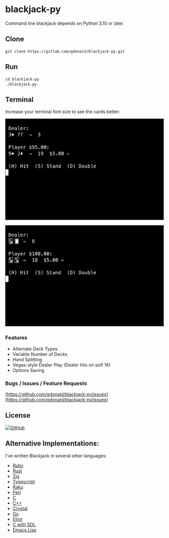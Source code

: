 # blackjack-py
Command line blackjack depends on Python 3.10 or later.

## Clone
    git clone https://gitlab.com/gdonald/blackjack-py.git

## Run
    cd blackjack-py
    ./blackjack.py

## Terminal

Increase your terminal font size to see the cards better:

![Blackjack](https://raw.githubusercontent.com/gdonald/blackjack-py/master/ss1.png)

![Blackjack](https://raw.githubusercontent.com/gdonald/blackjack-py/master/ss2.png)

### Features

* Alternate Deck Types
* Variable Number of Decks
* Hand Splitting
* Vegas-style Dealer Play (Dealer hits on soft 16)
* Options Saving

### Bugs / Issues / Feature Requests

[https://github.com/gdonald/blackjack-py/issues](https://github.com/gdonald/blackjack-py/issues)

## License

[![GitHub](https://img.shields.io/github/license/gdonald/blackjack-py?color=aa0000)](https://github.com/gdonald/blackjack-py/blob/master/LICENSE)

## Alternative Implementations:

I've written Blackjack in several other languages:

- [Ruby](https://github.com/gdonald/console-blackjack-ruby)
- [Rust](https://github.com/gdonald/console-blackjack-rust)
- [Zig](https://github.com/gdonald/blackjack-zig)
- [Typescript](https://github.com/gdonald/blackjack-js)
- [Raku](https://github.com/gdonald/Console-Blackjack)
- [Perl](https://github.com/gdonald/console-blackjack-perl)
- [C](https://github.com/gdonald/blackjack-c)
- [C++](https://github.com/gdonald/blackjack-cpp)
- [Crystal](https://github.com/gdonald/blackjack-cr)
- [Go](https://github.com/gdonald/blackjack-go)
- [Elixir](https://github.com/gdonald/blackjack-ex)
- [C with SDL](https://github.com/gdonald/blackjack-c-sdl)
- [Emacs Lisp](https://github.com/gdonald/blackjack-el)
